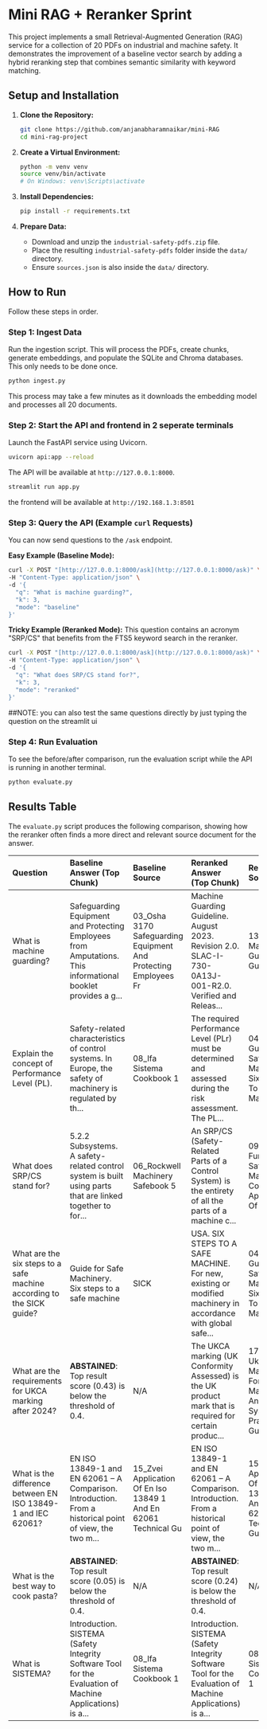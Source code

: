 # Mini RAG + Reranker Sprint

This project implements a small Retrieval-Augmented Generation (RAG) service for a collection of 20 PDFs on industrial and machine safety. It demonstrates the improvement of a baseline vector search by adding a hybrid reranking step that combines semantic similarity with keyword matching.

## Setup and Installation

1.  **Clone the Repository:**
    ```bash
    git clone https://github.com/anjanabharamnaikar/mini-RAG
    cd mini-rag-project
    ```

2.  **Create a Virtual Environment:**
    ```bash
    python -m venv venv
    source venv/bin/activate
    # On Windows: venv\Scripts\activate
    ```

3.  **Install Dependencies:**
    ```bash
    pip install -r requirements.txt
    ```

4.  **Prepare Data:**
    -   Download and unzip the `industrial-safety-pdfs.zip` file.
    -   Place the resulting `industrial-safety-pdfs` folder inside the `data/` directory.
    -   Ensure `sources.json` is also inside the `data/` directory.

## How to Run

Follow these steps in order.

### Step 1: Ingest Data

Run the ingestion script. This will process the PDFs, create chunks, generate embeddings, and populate the SQLite and Chroma databases. This only needs to be done once.

```bash
python ingest.py
```
This process may take a few minutes as it downloads the embedding model and processes all 20 documents.

### Step 2: Start the API and frontend in 2 seperate terminals

Launch the FastAPI service using Uvicorn.

```bash
uvicorn api:app --reload
```
The API will be available at `http://127.0.0.1:8000`.

```bash
streamlit run app.py
```
the frontend will be available at `http://192.168.1.3:8501`

### Step 3: Query the API (Example `curl` Requests)

You can now send questions to the `/ask` endpoint.

**Easy Example (Baseline Mode):**
```bash
curl -X POST "[http://127.0.0.1:8000/ask](http://127.0.0.1:8000/ask)" \
-H "Content-Type: application/json" \
-d '{
  "q": "What is machine guarding?",
  "k": 3,
  "mode": "baseline"
}'
```

**Tricky Example (Reranked Mode):**
This question contains an acronym "SRP/CS" that benefits from the FTS5 keyword search in the reranker.
```bash
curl -X POST "[http://127.0.0.1:8000/ask](http://127.0.0.1:8000/ask)" \
-H "Content-Type: application/json" \
-d '{
  "q": "What does SRP/CS stand for?",
  "k": 3,
  "mode": "reranked"
}'
```

##NOTE: you can also test the same questions directly by just typing the question on the streamlit ui 

### Step 4: Run Evaluation

To see the before/after comparison, run the evaluation script while the API is running in another terminal.

```bash
python evaluate.py
```

## Results Table

The `evaluate.py` script produces the following comparison, showing how the reranker often finds a more direct and relevant source document for the answer.

| Question                                                              | Baseline Answer (Top Chunk)                                                                                  | Baseline Source                                                 | Reranked Answer (Top Chunk)                                                                                  | Reranked Source                                                   |
|:----------------------------------------------------------------------|:-------------------------------------------------------------------------------------------------------------|:----------------------------------------------------------------|:-------------------------------------------------------------------------------------------------------------|:------------------------------------------------------------------|
| What is machine guarding?                                             | Safeguarding Equipment and Protecting Employees from Amputations. This informational booklet provides a g... | 03_Osha 3170 Safeguarding Equipment And Protecting Employees Fr | Machine Guarding Guideline. August 2023. Revision 2.0. SLAC-I-730-0A13J-001-R2.0. Verified and Releas... | 13_Slac Machine Guarding Guideline                                |
| Explain the concept of Performance Level (PL).                        | Safety-related characteristics of control systems. In Europe, the safety of machinery is regulated by th... | 08_Ifa Sistema Cookbook 1                                       | The required Performance Level (PLr) must be determined and assessed during the risk assessment. The PL... | 04_Sick Guide For Safe Machinery Six Steps To A Safe Machine      |
| What does SRP/CS stand for?                                           | 5.2.2 Subsystems. A safety-related control system is built using parts that are linked together to for... | 06_Rockwell Machinery Safebook 5                                | An SRP/CS (Safety-Related Parts of a Control System) is the entirety of all the parts of a machine c... | 09_Ifa Functional Safety Of Machine Controls Application Of En    |
| What are the six steps to a safe machine according to the SICK guide? | Guide for Safe Machinery. Six steps to a safe machine | SICK | USA. SIX STEPS TO A SAFE MACHINE. For new, existing or modified machinery in accordance with global safe... | 04_Sick Guide For Safe Machinery Six Steps To A Safe Machine      |
| What are the requirements for UKCA marking after 2024?                | **ABSTAINED**: Top result score (0.43) is below the threshold of 0.4.                                           | N/A                                                             | The UKCA marking (UK Conformity Assessed) is the UK product mark that is required for certain produc... | 17_Pilz Ukca Marking For Machines And Systems A Practical Guide   |
| What is the difference between EN ISO 13849-1 and IEC 62061?          | EN ISO 13849-1 and EN 62061 – A Comparison. Introduction. From a historical point of view, the two m... | 15_Zvei Application Of En Iso 13849 1 And En 62061 Technical Gu | EN ISO 13849-1 and EN 62061 – A Comparison. Introduction. From a historical point of view, the two m... | 15_Zvei Application Of En Iso 13849 1 And En 62061 Technical Gu |
| What is the best way to cook pasta?                                   | **ABSTAINED**: Top result score (0.05) is below the threshold of 0.4.                                           | N/A                                                             | **ABSTAINED**: Top result score (0.24) is below the threshold of 0.4.                                           | N/A                                                               |
| What is SISTEMA?                                                      | Introduction. SISTEMA (Safety Integrity Software Tool for the Evaluation of Machine Applications) is a... | 08_Ifa Sistema Cookbook 1                                       | Introduction. SISTEMA (Safety Integrity Software Tool for the Evaluation of Machine Applications) is a... | 08_Ifa Sistema Cookbook 1                                       |

